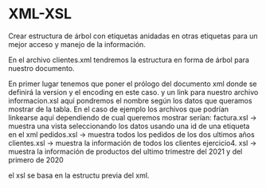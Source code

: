# XML-XSL
Crear estructura de árbol con etiquetas anidadas en otras etiquetas para un mejor acceso y manejo de la información. 


En el archivo  clientes.xml  tendremos  la estructura en forma de árbol para nuestro documento. 

En primer lugar tenemos que poner el prólogo del documento xml donde se definirá la version y el encoding en este caso.
y un link para nuestro archivo informacion.xsl aquí pondremos el nombre según los datos que queramos mostrar de la tabla.
En el caso de ejemplo los archivos que podrían linkearse aquí dependiendo de cual queremos mostrar serían:
factura.xsl -> muestra una vista seleccionando los datos usando una id  de una etiqueta en el xml
pedidos.xsl -> muestra todos los pedidos de los dos ultimos años
clientes.xsl -> muestra la información de todos los clientes
ejercicio4. xsl -> muestra la información de productos del ultimo trimestre del 2021 y del primero de 2020

el xsl se basa en la estructu previa del xml.

